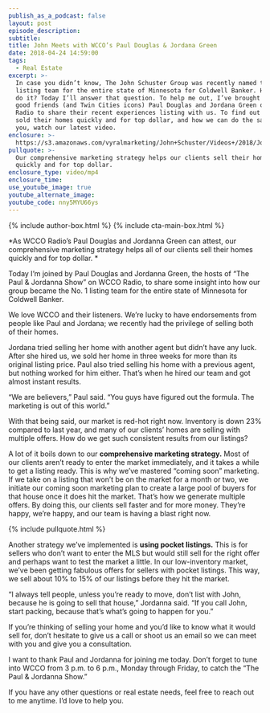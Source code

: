 ```yaml
---
publish_as_a_podcast: false
layout: post
episode_description:
subtitle:
title: John Meets with WCCO’s Paul Douglas & Jordana Green
date: 2018-04-24 14:59:00
tags:
  - Real Estate
excerpt: >-
  In case you didn’t know, The John Schuster Group was recently named the No. 1
  listing team for the entire state of Minnesota for Coldwell Banker. How did we
  do it? Today I’ll answer that question. To help me out, I’ve brought in my two
  good friends (and Twin Cities icons) Paul Douglas and Jordana Green of WCCO
  Radio to share their recent experiences listing with us. To find out how we
  sold their homes quickly and for top dollar, and how we can do the same for
  you, watch our latest video.
enclosure: >-
  https://s3.amazonaws.com/vyralmarketing/John+Schuster/Videos+/2018/John%2520Schuster%2520Group-%2520How%2520We%2520Managed%2520to%2520Become%2520the%2520No.%25201%2520Listing%2520Team%2520in%2520Minnesota.mp4
pullquote: >-
  Our comprehensive marketing strategy helps our clients sell their homes
  quickly and for top dollar.
enclosure_type: video/mp4
enclosure_time:
use_youtube_image: true
youtube_alternate_image:
youtube_code: nny5MYU66ys
---
```


{% include author-box.html %}
{% include cta-main-box.html %}

\*As WCCO Radio’s Paul Douglas and Jordanna Green can attest, our comprehensive marketing strategy helps all of our clients sell their homes quickly and for top dollar. \*

Today I’m joined by Paul Douglas and Jordanna Green, the hosts of “The Paul & Jordanna Show” on WCCO Radio, to share some insight into how our group became the No. 1 listing team for the entire state of Minnesota for Coldwell Banker.

We love WCCO and their listeners. We’re lucky to have endorsements from people like Paul and Jordana; we recently had the privilege of selling both of their homes.

Jordana tried selling her home with another agent but didn’t have any luck. After she hired us, we sold her home in three weeks for more than its original listing price. Paul also tried selling his home with a previous agent, but nothing worked for him either. That’s when he hired our team and got almost instant results.

“We are believers,” Paul said. “You guys have figured out the formula. The marketing is out of this world.”

With that being said, our market is red-hot right now. Inventory is down 23% compared to last year, and many of our clients’ homes are selling with multiple offers. How do we get such consistent results from our listings?

A lot of it boils down to our **comprehensive marketing strategy.** Most of our clients aren’t ready to enter the market immediately, and it takes a while to get a listing ready. This is why we’ve mastered “coming soon” marketing. If we take on a listing that won’t be on the market for a month or two, we initiate our coming soon marketing plan to create a large pool of buyers for that house once it does hit the market. That’s how we generate multiple offers. By doing this, our clients sell faster and for more money. They’re happy, we’re happy, and our team is having a blast right now.

{% include pullquote.html %}

Another strategy we’ve implemented is **using pocket listings.** This is for sellers who don’t want to enter the MLS but would still sell for the right offer and perhaps want to test the market a little. In our low-inventory market, we’ve been getting fabulous offers for sellers with pocket listings. This way, we sell about 10% to 15% of our listings before they hit the market.

“I always tell people, unless you’re ready to move, don’t list with John, because he is going to sell that house,” Jordanna said. “If you call John, start packing, because that’s what’s going to happen for you.”

If you’re thinking of selling your home and you’d like to know what it would sell for, don’t hesitate to give us a call or shoot us an email so we can meet with you and give you a consultation.

I want to thank Paul and Jordanna for joining me today. Don’t forget to tune into WCCO from 3 p.m. to 6 p.m., Monday through Friday, to catch the “The Paul & Jordanna Show.”

If you have any other questions or real estate needs, feel free to reach out to me anytime. I’d love to help you.